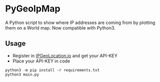 # PyGeoIpMap

A Python script to show where IP addresses are coming from by plotting them on a World map. Now compatible with Python3.

## Usage

* Register in [IPGeoLocation.io](https://ipgeolocation.io) and get your API-KEY
* Place your API-KEY in code

```
python3 -m pip install -r requirements.txt
python3 main.py
```
